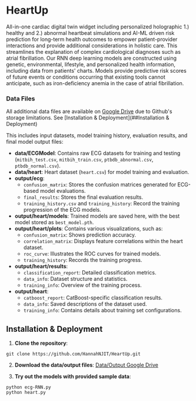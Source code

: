 # HeartUp

All-in-one cardiac digital twin widget including personalized holographic 1.) healthy and 2.) abnormal heartbeat simulations and AI-ML driven risk prediction for long-term health outcomes to empower patient-provider interactions and provide additional considerations in holistic care. This streamlines the explanation of complex cardiological diagnoses such as atrial fibrillation. Our RNN deep learning models are constructed using genetic, environmental, lifestyle, and personalized health information, including data from patients' charts. Models provide predictive risk scores of future events or conditions occurring that existing tools cannot anticipate, such as iron-deficiency anemia in the case of atrial fibrillation. 

### Data Files
All additional data files are available on [Google Drive](https://drive.google.com/drive/folders/1FI2YUl5tPj-B_HsUYBclEO3AYK01i9hj?usp=sharing) due to Github's storage limitations. See [Installation & Deployment](##Installation & Deployment)

This includes input datasets, model training history, evaluation results, and final model output files:
- **data/ECGModel**: Contains raw ECG datasets for training and testing (`mitbih_test.csv`, `mitbih_train.csv`, `ptbdb_abnormal.csv`, `ptbdb_normal.csv`).
- **data/heart**: Heart dataset (`heart.csv`) for model training and evaluation.
- **output/ecg**:
  - `confusion_matrix`: Stores the confusion matrices generated for ECG-based model evaluations.
  - `final_results`: Stores the final evaluation results.
  - `training_history.csv` and `training_history`: Record the training progression of the ECG models.
- **output/heart/models**: Trained models are saved here, with the best model stored as `best_model.pth`.
- **output/heart/plots**: Contains various visualizations, such as:
  - `confusion_matrix`: Shows prediction accuracy.
  - `correlation_matrix`: Displays feature correlations within the heart dataset.
  - `roc_curve`: Illustrates the ROC curves for trained models.
  - `training_history`: Records the training progress.
- **output/heart/results**:
  - `classification_report`: Detailed classification metrics.
  - `data_info`: Dataset structure and statistics.
  - `training_info`: Overview of the training process.
- **output/heart**:
  - `catboost_report`: CatBoost-specific classification results.
  - `data_info`: Saved descriptions of the dataset used.
  - `training_info`: Contains details about training set configurations.

## Installation & Deployment
1. **Clone the repository**:
```
git clone https://github.com/HannahNJIT/HeartUp.git
```

2. **Download the data/output files**:
[Data/Output Google Drive](https://drive.google.com/drive/folders/1FI2YUl5tPj-B_HsUYBclEO3AYK01i9hj?usp=sharing)

3. **Try out the models with provided sample data**:
```
python ecg-RNN.py
python heart.py
```
